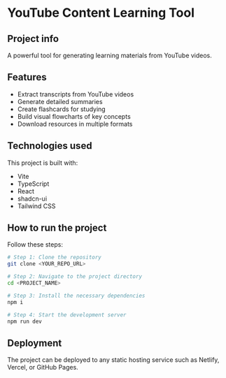 
# YouTube Content Learning Tool

## Project info

A powerful tool for generating learning materials from YouTube videos.

## Features

- Extract transcripts from YouTube videos
- Generate detailed summaries
- Create flashcards for studying
- Build visual flowcharts of key concepts
- Download resources in multiple formats

## Technologies used

This project is built with:

- Vite
- TypeScript
- React
- shadcn-ui
- Tailwind CSS

## How to run the project

Follow these steps:

```sh
# Step 1: Clone the repository
git clone <YOUR_REPO_URL>

# Step 2: Navigate to the project directory
cd <PROJECT_NAME>

# Step 3: Install the necessary dependencies
npm i

# Step 4: Start the development server
npm run dev
```

## Deployment

The project can be deployed to any static hosting service such as Netlify, Vercel, or GitHub Pages.
